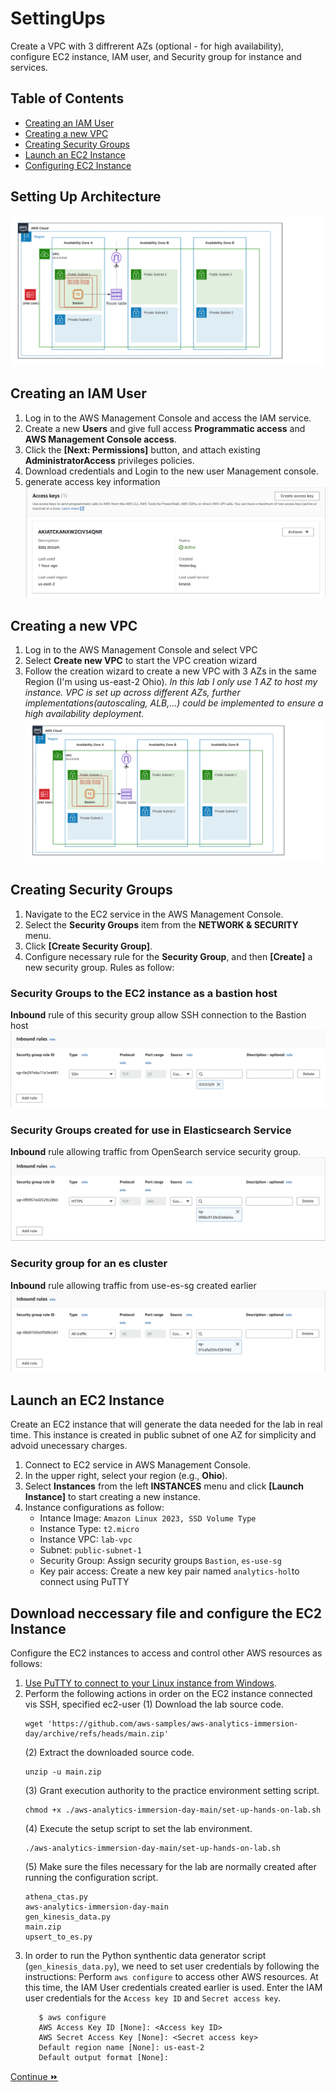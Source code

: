 # <a name="top"></a>SettingUps
Create a VPC with 3 diffrerent AZs (optional - for high availability), configure EC2 instance, IAM user, and Security group for instance and services.

## Table of Contents
* [Creating an IAM User](#iam-user)
* [Creating a new VPC](#vpc)
* [Creating Security Groups](#security-group)
* [Launch an EC2 Instance](#ec2-launch)
* [Configuring EC2 Instance](#ec2-user-configuration)

## <a name="setting-up-overview"></a>Setting Up Architecture
![setting-up-architecture](./SettingUp/Setting-up-arch.png)

## <a name="iam-user"></a>Creating an IAM User
1. Log in to the AWS Management Console and access the IAM service.
2. Create a new **Users**  and give full access **Programmatic access** and **AWS Management Console access**.
3. Click the **\[Next: Permissions\]** button, and attach existing **AdministratorAccess** privileges policies.
4. Download credentials and Login to the new user Management console.
5. generate access key information
![iam-user-download](./SettingUp/iam-access-key.png)


## <a name="vpc"></a>Creating a new VPC
1. Log in to the AWS Management Console and select VPC 
2. Select **Create new VPC** to start the VPC creation wizard
3. Follow the creation wizard to create a new VPC with 3 AZs in the same Region (I'm using us-east-2 Ohio).
*In this lab I only use 1 AZ to host my instance. VPC is set up across different AZs, further implementations(autoscaling, ALB,...) could be implemented to ensure a high availability deployment.*
![setting-up-architecture](./SettingUp/Setting-up-arch.png)

## <a name="security-group"></a>Creating Security Groups
1. Navigate to the EC2 service in the AWS Management Console.
2. Select the **Security Groups** item from the **NETWORK & SECURITY** menu.
3. Click **\[Create Security Group\]**.
4. Configure necessary rule for the **Security Group**, and then **\[Create\]** a new security group.
Rules as follow:
### Security Groups to the EC2 instance as a bastion host
**Inbound** rule of this security group allow SSH connection to the Bastion host
![aws-ec2-security-group-for-bastion](./SettingUp/inbound-sg-bastion.png)
### Security Groups created for use in Elasticsearch Service
**Inbound** rule allowing traffic from OpenSearch service security group.
![aws-ec2-security-group-for-es-client](./SettingUp/open-search-sg.png)
### Security group for an es cluster
 **Inbound** rule allowing traffic from use-es-sg created earlier
![aws-ec2-security-group-for-es-cluster](./SettingUp/es-cluster-sg.png)


## <a name="ec2-launch"></a>Launch an EC2 Instance
Create an EC2 instance that will generate the data needed for the lab in real time.
This instance is created in public subnet of one AZ for simplicity and advoid unecessary charges.
1. Connect to EC2 service in AWS Management Console.
2. In the upper right, select your region (e.g., **Ohio**).
3. Select **Instances** from the left **INSTANCES** menu and click **\[Launch Instance\]** to start creating a new instance.
4. Instance configurations as follow: 
    + Intance Image: `Amazon Linux 2023, SSD Volume Type`
    + Instance Type: `t2.micro` 
    + Instance VPC: `lab-vpc`
    + Subnet: `public-subnet-1`
    + Security Group: Assign security groups `Bastion`, `es-use-sg`
    + Key pair access: Create a new key pair named `analytics-hol`to connect using PuTTY

## <a name="ec2-user-configuration"></a>Download neccessary file and configure the EC2 Instance
Configure the EC2 instances to access and control other AWS resources as follows:
1. [Use PuTTY to connect to your Linux instance from Windows](https://docs.aws.amazon.com/AWSEC2/latest/UserGuide/putty.html).
2. Perform the following actions in order on the EC2 instance connected vis SSH, specified ec2-user
    (1) Download the lab source code. 
    ```shell script
    wget 'https://github.com/aws-samples/aws-analytics-immersion-day/archive/refs/heads/main.zip'
    ```
    (2) Extract the downloaded source code.
    ```shell script
    unzip -u main.zip
    ```
    (3) Grant execution authority to the practice environment setting script.
    ```shell script
    chmod +x ./aws-analytics-immersion-day-main/set-up-hands-on-lab.sh
    ```
    (4) Execute the setup script to set the lab environment.
    ```shell script
    ./aws-analytics-immersion-day-main/set-up-hands-on-lab.sh
    ```
    (5) Make sure the files necessary for the lab are normally created after running the configuration script.
    ```shell script
    athena_ctas.py
    aws-analytics-immersion-day-main
    gen_kinesis_data.py
    main.zip
    upsert_to_es.py
    ```
3. In order to run the Python synthentic data generator script (`gen_kinesis_data.py`), we need to set user credentials by following the instructions:
Perform `aws configure` to access other AWS resources. At this time, the IAM User credentials created earlier is used.
Enter the IAM user credentials for the `Access key ID` and `Secret access key`.
    ```shell script
       $ aws configure
       AWS Access Key ID [None]: <Access key ID>
       AWS Secret Access Key [None]: <Secret access key>
       Default region name [None]: us-east-2
       Default output format [None]:
    ```
[Continue :fast_forward:](./README.md#create-kinesis-data-streams-to-receive-real-time-input-data)